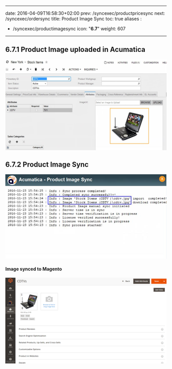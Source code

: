 
---
date: 2016-04-09T16:58:30+02:00
prev: /syncexec/productpricesync
next: /syncexec/ordersync
title: Product Image Sync
toc: true
aliases :
  - /syncexec/productimagesync
icon: "<b>6.7</b>"
weight: 607
---

## 6.7.1 Product Image uploaded in Acumatica

![Product Image uploaded in Acumatica](images/product-image-uploaded-in-acumatica.png?classes=shadow)

## 6.7.2 Product Image Sync

![Product Image Sync run](images/productimage-sync-run.png?classes=shadow)

#### Image synced to Magento

![Image synced to Magento](images/image-synced-magento.png?classes=shadow)
